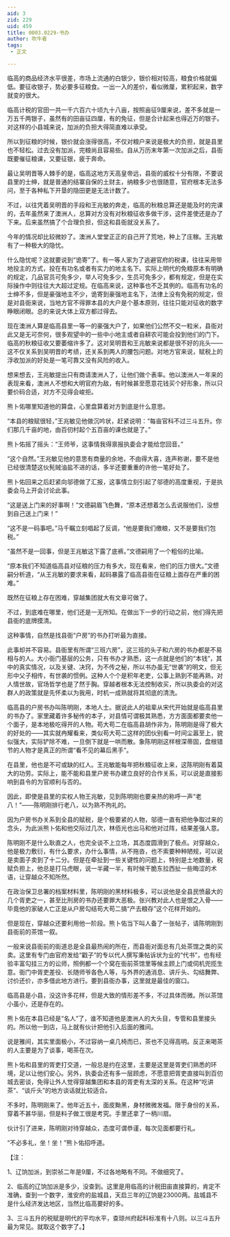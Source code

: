 ```yaml
---
aid: 3
zid: 229
uid: 459
title: 0003.0229-书办
author: 吹牛者
tags: 
 - 正文

---
```




  临高的商品经济水平很差，市场上流通的白银少，银价相对较高，粮食价格就偏低。要征收银子，势必要多征粮食。一出一入的差价，看似微厘，累积起来，数字就变的很大。

  临高计税的官田一共一千六百六十顷九十八亩，按照亩征9厘来说，差不多就是一万五千两银子，虽然有的田亩征四厘，有的免征，但是合计起来也得近万的银子。对这样的小县城来说，加派的负担大得简直难以承受。

  所以到征粮的时候，银价就会涨得很高，不仅对粮户来说是极大的负担，就是县里也不轻松。过去没有加派，完粮尚且容易些。自从万历末年第一次加派之后，县衙既要催征粮课，又要征银，疲于奔命。

  最让吴明晋等人棘手的是，临高这地方天高皇帝远，县衙的威权十分有限，不要说县里的士绅，就是普通的结寨自保的土财主，纳粮多少也很随意，官府根本无法多问，至于各种私下开垦的隐田更是无法计数了。

  不过，以往凭着吴明晋的手段和王兆敏的奔走，临高的秋粮总算还是能及时的完课的，去年虽然来了澳洲人，总算对方没有对秋粮征收多做干涉，这件差使还是办了下来。后来虽然搞了个合理负担，但这和县衙就没关系了。

  今年的情况却比较微妙了。澳洲人堂堂正正的自己开了荒地，种上了庄稼。王兆敏有了一种极大的隐忧。

  什么隐忧呢？这就要说到“诡寄”了。有一等人家为了逃避官府的税课，往往采用带地投主的方式，投在有功名或者有实力的地主名下。实际上明代的免粮原本有明确的规定，几品官员可免多少，举人可免多少，生员可免多少，都有规定，但是在实际操作中则往往大大超过定规。在临高来说，这种事也不乏其例的。临高有功名的士绅不多，但是豪强地主不少，诡寄到豪强地主名下，法律上没有免税的规定，但是对县衙来说，当地方官不得罪本县的大户是个基本原则，往往只能对征收的数字睁眼闭眼。总的来说大体上双方都过得去。

  现在澳洲人算是临高县里一等一的豪强大户了，如果他们公然不交一粒米，县衙对此又是无可奈何，很多观望中的一些中小地主或者自耕农可能会投到他们的门下。临高的秋粮征收又要萎缩许多了。这对吴明晋和王兆敏来说都是很不好的兆头——这不仅关系到吴明晋的考绩，还关系到两人的腰包问题。对地方官来说，赋税上的浮收加派的好处是一笔可靠又没有风险的收入。

  想来想去，王兆敏提出只有商请澳洲人了，让他们做个表率。他以澳洲人一年来的表现来看，澳洲人不想和大明官府为敌，有时候甚至愿意花钱买个好形象，所以只要价码合适，对方不见得会峻拒。

  熊卜佑哪里知道他的算盘，心里盘算着对方到底是什么意思。

  “本县的粮赋很轻，”王兆敏见他做沉吟状，赶紧说明：“每亩官科不过三斗五升。你们那几千亩的地，由百仞村起个五百亩的课也就是了。”

  熊卜佑摇了摇头：“王师爷，这事情我得禀报执委会才能给您回音。”

  “这个自然。”王兆敏见他的意思有商量的余地，不由得大喜，连声称谢，要不是他已经很清楚这伙髡贼油盐不进的话，多半还要重重的许他一笔好处了。

  熊卜佑回来之后赶紧向邬德做了汇报，这事情立刻引起了邬德的高度重视，于是执委会马上开会讨论此事。

  “这是送上门来的好事啊！”文德嗣眉飞色舞，“原本还想着怎么去说服他们，没想到自己送上门来！”

  “这不是一码事吧。”马千瞩立刻唱起了反调，“他是要我们缴粮，又不是要我们包税。”

  “虽然不是一回事，但是王兆敏这下露了底裤。”文德嗣用了一个粗俗的比喻。

  “原本我们不知道临高县对征粮的压力有多大，现在看来，他们的压力很大。”文德嗣分析道，“从王兆敏的要求来看，起码暴露了临高县衙在征粮上面存在严重的困难。”

  既然在征粮上存在困难，穿越集团就大有文章可做了。

  不过，到底难在哪里，他们还是一无所知。在做出下一步的行动之前，他们得先把县衙的底牌摸清。

  这种事情，自然是找县衙“户房”的书办打听最为直接。

  此事却并不容易。县衙里有所谓“三班六房”，这三班的头子和六房的书办都是不易相与的人。大小衙门基层的公务，只有书办才熟悉，这一点就是他们的“本钱”，其中的真实情况，以及关键、决窍，为不传之秘，所以书办虽无“世袭”的明文，但无形中父子相传，有世袭的惯例。这种人个个是积年老吏，公事上熟到不能再熟，对人情世故，官场哲学也是了然于胸。穿越者根本无法控制收买，所以执委会的对这群人的政策就是先怀柔以为我用，时机一成熟就将其彻底的清洗。

  临高县的户房书办叫陈明刚，本地人士。据说此人的祖辈从宋代开始就是临高县里的书办了。家里藏着许多秘传的本子，对县情可谓极其熟悉，方方面面都要卖他一个面子，是本地极吃得开的人物。苟大苟二在临高县胡作非为，陈明刚是得了极大的好处的——其实就冉耀看来，类似苟大苟二这样的团伙别看一时间尘嚣至上，貌似强大，实际铲除不难，一旦倒下就是一哄而散。象陈明刚这样根深蒂固，盘根错节的人物才是真正的所谓“看不见的幕后黑手”。

  在县里，他也是不可或缺的红人。王兆敏能每年把秋粮征收上来，这陈明刚有着莫大的功劳。实际上，能不能和县里户房书办建立良好的合作关系，可以说是直接影响到县令的为官顺利与否的。

  因此，即使是县里的实权人物王兆敏，见到陈明刚也要亲热的称呼一声“老八！”——陈明刚排行老八，以为熟不拘礼的。

  因为户房书办关系到全县的赋税，是个极要紧的人物，邬德一直有把他争取过来的念头，为此派熊卜佑和他交际过几次，林佰光也出马和他对过阵，结果差强人意。

  陈明刚不是什么耿直之人，也完全谈不上立场，其态度圆滑到了极点。对穿越众，他是极力敷衍，有什么要求，办什么事情，从不拖沓，也不索要种种陋规，可以说是卖面子卖到了十二分。但是在牵扯到一些关键性的问题上，特别是土地数量，税赋负担上，他总是打马虎眼，说一半藏一半，有时候干脆东拉西扯一些晦涩的术语，让穿越众不知所然。

  在政治保卫总署的档案材料里，陈明刚的黑材料极多，可以说他是全县民愤最大的几个胥吏之一，甚至比刑房的书办还要罪大恶极。张兴教对此人也是恨之入骨——毕竟他的家破人亡正是从户房勾结苟大苟二搞“产去粮存”这个花样开始的。

  但是现在，穿越众还要利用他一阶段。熊卜佑当下叫人备了一张帖子，请陈明刚到县衙前的茶馆一叙。

  一般来说县衙前的街道总是全县最热闹的所在，而县衙对面总有几处茶馆之类的买卖。这里有专门由官府发给“戳子”的专以代人撰写秉帖诉状为业的“代书”，也有经验丰富勾挂三方的讼师，照例都一个个窝在衙前茶馆里等候主顾上门或伺机兜揽生意。衙门中胥吏差役、长随师爷各色人等，与外界的通消息、讲斤头、勾结舞弊、讨价还价，亦多借此地方进行。要到县衙办事，这里就是最佳的窗口。

  临高县是小县，没这许多花样，但是大致的情形差不多，不过具体而微。所以茶馆小虽小，还是存在的。

  熊卜佑在本县已经是“名人”了，谁不知道他是澳洲人的大头目，专管和县里接头的。所以他一到店，马上就有伙计把他引入后面的雅间。

  说是雅间，其实里面极小，不过容纳一桌几椅而已，茶也不见得高明。反正来喝茶的人主要是为了谈事，喝茶在次。

  熊卜佑和县里的胥吏打交道，一般总是约在这里，主要是这里是胥吏们熟悉的环境，足以让他们安心。另外，执委会还有多一层顾虑，不愿意把胥吏直接叫到百仞城去密谈，免得让外人觉得穿越集团和本县的胥吏有太深的关系。在这种“吃讲茶”、“谈斤头”的地方谈话就比较适合。

  不多时，陈明刚来了。他年近五十，面皮黝黑，身材微微发福。限于身份的关系，穿着不甚华丽，但是料子做工很是考究。手里还拿了一柄川扇。

  伙计引了进来，陈明刚对待穿越众，态度可谓恭谨，每次见面都要行礼。

  “不必多礼，坐！坐！”熊卜佑招呼道。

  【注：

  1、辽饷加派，到崇祯二年是9厘，不过各地略有不同。不做细究了。

  2、临高的辽饷加派是多少，没查到。这里是用临高的计税田亩直接算的，肯定不准确，查到一个数字，淮安府的盐城县，天启三年的辽饷是23000两。盐城县不是什么经济发达地区，当然比临高要好的多。

  3、三斗五升的税赋是明代的平均水平，查琼州府起科标准有十八则。以三斗五升最为常见。就取这个数字了。】


